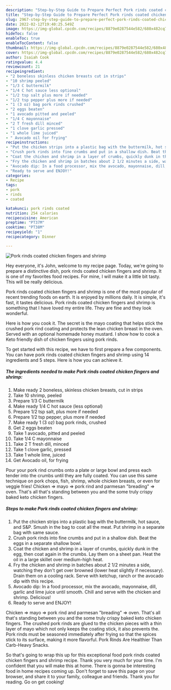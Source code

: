 ```yaml
---
description: "Step-by-Step Guide to Prepare Perfect Pork rinds coated chicken fingers and shrimp"
title: "Step-by-Step Guide to Prepare Perfect Pork rinds coated chicken fingers and shrimp"
slug: 2967-step-by-step-guide-to-prepare-perfect-pork-rinds-coated-chicken-fingers-and-shrimp
date: 2022-02-12T19:40:25.549Z
image: https://img-global.cpcdn.com/recipes/8879e0287544e582/680x482cq70/pork-rinds-coated-chicken-fingers-and-shrimp-recipe-main-photo.jpg
hideToc: false
enableToc: true
enableTocContent: false
thumbnail: https://img-global.cpcdn.com/recipes/8879e0287544e582/680x482cq70/pork-rinds-coated-chicken-fingers-and-shrimp-recipe-main-photo.jpg
cover: https://img-global.cpcdn.com/recipes/8879e0287544e582/680x482cq70/pork-rinds-coated-chicken-fingers-and-shrimp-recipe-main-photo.jpg
author: Isaiah Cook
ratingvalue: 4.4
reviewcount: 21
recipeingredient:
- "2 boneless skinless chicken breasts cut in strips"
- "10 shrimp peeled"
- "1/3 C buttermilk"
- "1/4 C hot sauce less optional"
- "1/2 tsp salt plus more if needed"
- "1/2 tsp pepper plus more if needed"
- "1 (3 oz) bag pork rinds crushed"
- "2 eggs beaten"
- "1 avocado pitted and peeled"
- "1/4 C mayonnaise"
- "2 T fresh dill minced"
- "1 clove garlic pressed"
- "1 whole lime juiced"
- " Avocado oil for frying"
recipeinstructions:
- "Put the chicken strips into a plastic bag with the buttermilk, hot sauce, and S&amp;P. Smush in the bag to coat all the meat. Put shrimp in a separate bag with same sauce."
- "Crush pork rinds into fine crumbs and put in a shallow dish. Beat the eggs in a separate shallow bowl."
- "Coat the chicken and shrimp in a layer of crumbs, quickly dunk in the egg, then coat again in the crumbs. Lay them on a sheet pan. Heat the oil in a large skillet over medium-high heat."
- "Fry the chicken and shrimp in batches about 2 1/2 minutes a side, watching they don&#39;t get over browned (lower heat slightly if necessary). Drain them on a cooling rack. Serve with ketchup, ranch or the avocado dip with this recipe."
- "Avocado dip: In a food processor, mix the avocado, mayonnaise, dill, garlic and lime juice until smooth. Chill and serve with the chicken and shrimp. Delicious!"
- "Ready to serve and ENJOY!"
categories:
- Recipe
tags:
- pork
- rinds
- coated

katakunci: pork rinds coated 
nutrition: 254 calories
recipecuisine: American
preptime: "PT37M"
cooktime: "PT38M"
recipeyield: "1"
recipecategory: Dinner

---
```



![Pork rinds coated chicken fingers and shrimp](https://img-global.cpcdn.com/recipes/8879e0287544e582/680x482cq70/pork-rinds-coated-chicken-fingers-and-shrimp-recipe-main-photo.jpg)

Hey everyone, it's John, welcome to my recipe page. Today, we're going to prepare a distinctive dish, pork rinds coated chicken fingers and shrimp. It is one of my favorites food recipes. For mine, I will make it a little bit tasty. This will be really delicious.

Pork rinds coated chicken fingers and shrimp is one of the most popular of recent trending foods on earth. It is enjoyed by millions daily. It is simple, it's fast, it tastes delicious. Pork rinds coated chicken fingers and shrimp is something that I have loved my entire life. They are fine and they look wonderful.

Here is how you cook it. The secret is the mayo coating that helps stick the crushed pork rind coating and protects the lean chicken breast in the oven. Served with an optional homemade honey mustard. I show how to cook a Keto friendly dish of chicken fingers using pork rinds.


To get started with this recipe, we have to first prepare a few components. You can have pork rinds coated chicken fingers and shrimp using 14 ingredients and 5 steps. Here is how you can achieve it.

<!--inarticleads1-->

##### The ingredients needed to make Pork rinds coated chicken fingers and shrimp:

1. Make ready 2 boneless, skinless chicken breasts, cut in strips
1. Take 10 shrimp, peeled
1. Prepare 1/3 C buttermilk
1. Make ready 1/4 C hot sauce (less optional)
1. Prepare 1/2 tsp salt, plus more if needed
1. Prepare 1/2 tsp pepper, plus more if needed
1. Make ready 1 (3 oz) bag pork rinds, crushed
1. Get 2 eggs beaten
1. Take 1 avocado, pitted and peeled
1. Take 1/4 C mayonnaise
1. Take 2 T fresh dill, minced
1. Take 1 clove garlic, pressed
1. Take 1 whole lime, juiced
1. Get  Avocado oil, for frying


Pour your pork rind crumbs onto a plate or large bowl and press each tender into the crumbs until they are fully coated. You can use this same technique on pork chops, fish, shrimp, whole chicken breasts, or even for veggie fries! Chicken ⇒ mayo ⇒ pork rind and parmesan &#34;breading&#34; ⇒ oven. That&#39;s all that&#39;s standing between you and the some truly crispy baked keto chicken fingers. 

<!--inarticleads2-->

##### Steps to make Pork rinds coated chicken fingers and shrimp:

1. Put the chicken strips into a plastic bag with the buttermilk, hot sauce, and S&amp;P. Smush in the bag to coat all the meat. Put shrimp in a separate bag with same sauce.
1. Crush pork rinds into fine crumbs and put in a shallow dish. Beat the eggs in a separate shallow bowl.
1. Coat the chicken and shrimp in a layer of crumbs, quickly dunk in the egg, then coat again in the crumbs. Lay them on a sheet pan. Heat the oil in a large skillet over medium-high heat.
1. Fry the chicken and shrimp in batches about 2 1/2 minutes a side, watching they don&#39;t get over browned (lower heat slightly if necessary). Drain them on a cooling rack. Serve with ketchup, ranch or the avocado dip with this recipe.
1. Avocado dip: In a food processor, mix the avocado, mayonnaise, dill, garlic and lime juice until smooth. Chill and serve with the chicken and shrimp. Delicious!
1. Ready to serve and ENJOY!

Chicken ⇒ mayo ⇒ pork rind and parmesan &#34;breading&#34; ⇒ oven. That&#39;s all that&#39;s standing between you and the some truly crispy baked keto chicken fingers. The crushed pork rinds are glued to the chicken pieces with a thin layer of mayo which not only keeps the coating stick, it also prevents the. Pork rinds must be seasoned immediately after frying so that the spices stick to its surface, making it more flavorful. Pork Rinds Are Healthier Than Carb-Heavy Snacks. 

So that's going to wrap this up for this exceptional food pork rinds coated chicken fingers and shrimp recipe. Thank you very much for your time. I'm confident that you will make this at home. There is gonna be interesting food in home recipes coming up. Don't forget to save this page on your browser, and share it to your family, colleague and friends. Thank you for reading. Go on get cooking!
